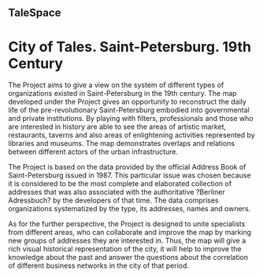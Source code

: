 ## TaleSpace
# City of Tales. Saint-Petersburg. 19th Century

The Project aims to give a view on the system of different types of organizations existed in Saint-Petersburg in the 19th century. The map developed under the Project gives an opportunity to reconstruct the daily life of the pre-revolutionary Saint-Petersburg embodied into governmental and private institutions. By playing with filters, professionals and those who are interested in history are able to see the areas of artistic market, restaurants, taverns and also areas of enlightening activities represented by libraries and museums. The map demonstrates overlaps and relations between different actors of the urban infrastructure.

The Project is based on the data provided by the official Address Book of Saint-Petersburg issued in 1987. This particular issue was chosen because it is considered to be the most complete and elaborated collection of addresses that was also associated with the authoritative ?Berliner Adressbuch? by the developers of that time. The data comprises organizations systematized by the type, its addresses, names and owners.

As for the further perspective, the Project is designed to unite specialists from different areas, who can collaborate and improve the map by marking new groups of addresses they are interested in. Thus, the map will give a rich visual historical representation of the city, it will help to improve the knowledge about the past and answer the questions about the correlation of different business networks in the city of that period.
